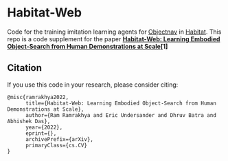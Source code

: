 # Habitat-Web

Code for the training imitation learning agents for [Objectnav](https://arxiv.org/abs/2006.13171) in [Habitat](https://aihabitat.org/). This repo is a code supplement for the paper **[Habitat-Web: Learning Embodied Object-Search from Human Demonstrations at Scale]()[1]**


## Citation

If you use this code in your research, please consider citing:
```
@misc{ramrakhya2022,
      title={Habitat-Web: Learning Embodied Object-Search from Human Demonstrations at Scale},
      author={Ram Ramrakhya and Eric Undersander and Dhruv Batra and Abhishek Das},
      year={2022},
      eprint={},
      archivePrefix={arXiv},
      primaryClass={cs.CV}
}
```

